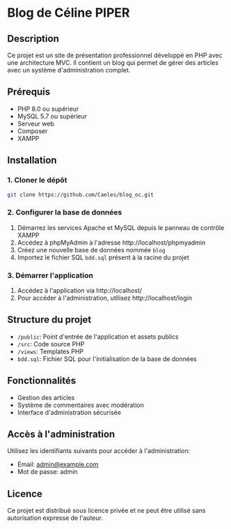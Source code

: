 # Blog de Céline PIPER

## Description
Ce projet est un site de présentation professionnel développé en PHP avec une architecture MVC. Il contient un blog qui permet de gérer des articles avec un système d'administration complet.

## Prérequis
- PHP 8.0 ou supérieur
- MySQL 5.7 ou supérieur
- Serveur web
- Composer 
- XAMPP 

## Installation


### 1. Cloner le dépôt
```bash
git clone https://github.com/Caeles/blog_oc.git

```

### 2. Configurer la base de données
1. Démarrez les services Apache et MySQL depuis le panneau de contrôle XAMPP
2. Accédez à phpMyAdmin à l'adresse http://localhost/phpmyadmin
3. Créez une nouvelle base de données nommée `blog`
4. Importez le fichier SQL `bdd.sql` présent à la racine du projet


### 3. Démarrer l'application
1. Accédez à l'application via http://localhost/
2. Pour accéder à l'administration, utilisez http://localhost/login

## Structure du projet
- `/public`: Point d'entrée de l'application et assets publics
- `/src`: Code source PHP 
- `/views`: Templates PHP
- `bdd.sql`: Fichier SQL pour l'initialisation de la base de données

## Fonctionnalités
- Gestion des articles 
- Système de commentaires avec modération
- Interface d'administration sécurisée

## Accès à l'administration
Utilisez les identifiants suivants pour accéder à l'administration:
- Email: admin@example.com
- Mot de passe: admin

## Licence
Ce projet est distribué sous licence privée et ne peut être utilisé sans autorisation expresse de l'auteur.